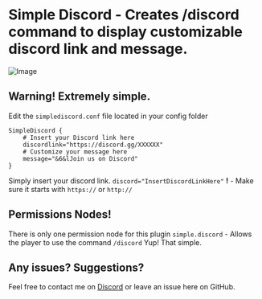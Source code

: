 # Simple Discord - Creates /discord command to display customizable discord link and message.
![Image](https://cdn.discordapp.com/attachments/529496121790169119/549811951450980362/b42318a6b4d89a607035038d5d31ba9c.png)
## Warning! Extremely simple.
Edit the `simplediscord.conf` file located in your config folder

```
SimpleDiscord {
    # Insert your Discord link here
    discordlink="https://discord.gg/XXXXXX"
    # Customize your message here
    message="&6&lJoin us on Discord"
}
```


Simply insert your discord link. `discord="InsertDiscordLinkHere"`
**!** - Make sure it starts with `https://` or `http://`


## Permissions Nodes!
There is only one permission node for this plugin
`simple.discord` - Allows the player to use the command `/discord`
Yup! That simple.


## Any issues? Suggestions?
Feel free to contact me on [Discord](https://discord.gg/RQUqvQH) or leave an issue here on GitHub.
